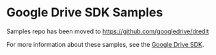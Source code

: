 # Google Drive SDK Samples #

Samples repo has been moved to https://github.com/googledrive/dredit

For more information about these samples, see the [Google Drive SDK](https://developers.google.com/drive/examples/index).